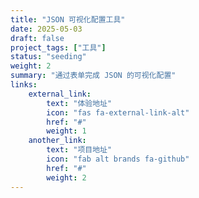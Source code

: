 ```yaml
---
title: "JSON 可视化配置工具"
date: 2025-05-03
draft: false
project_tags: ["工具"]
status: "seeding"
weight: 2
summary: "通过表单完成 JSON 的可视化配置"
links:
    external_link:
        text: "体验地址"
        icon: "fas fa-external-link-alt"
        href: "#"
        weight: 1
    another_link:
        text: "项目地址"
        icon: "fab alt brands fa-github"
        href: "#"
        weight: 2
---
```

